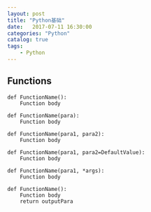 ```yaml
---
layout: post
title: "Python基础"
date:   2017-07-11 16:30:00 
categories: "Python"
catalog: true
tags: 
    - Python
---
```





## Functions


    def FunctionName():
        Function body
    
    def FunctionName(para):
        Function body
        
    def FunctionName(para1, para2):
        Function body
        
    def FunctionName(para1, para2=DefaultValue):
        Function body
        
    def FunctionName(para1, *args):
        Function body
        
    def FunctionName():
        Function body
        return outputPara
